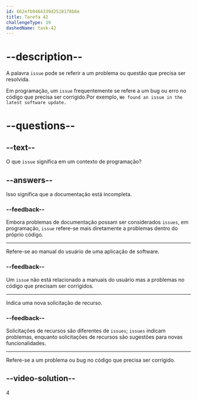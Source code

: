 ```yaml
---
id: 662efb9464339d2518178b6e
title: Tarefa 42
challengeType: 19
dashedName: task-42
---
```


# --description--

A palavra `issue` pode se referir a um problema ou questão que precisa ser resolvida.

Em programação, um `issue` frequentemente se refere a um bug ou erro no código que precisa ser corrigido.Por exemplo, `We found an issue in the latest software update.`

# --questions--

## --text--

O que `issue` significa em um contexto de programação?

## --answers--

Isso significa que a documentação está incompleta.

### --feedback--

Embora problemas de documentação possam ser considerados `issues`, em programação, `issue` refere-se mais diretamente a problemas dentro do próprio código.

---

Refere-se ao manual do usuário de uma aplicação de software.

### --feedback--

Um `issue` não está relacionado a manuais do usuário mas a problemas no código que precisam ser corrigidos.

---

Indica uma nova solicitação de recurso.

### --feedback--

Solicitações de recursos são diferentes de `issues`; `issues` indicam problemas, enquanto solicitações de recursos são sugestões para novas funcionalidades.

---

Refere-se a um problema ou bug no código que precisa ser corrigido.

## --video-solution--

4
